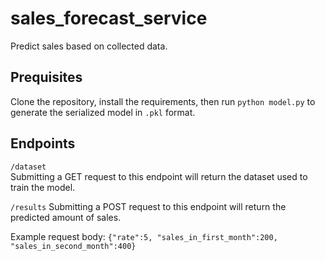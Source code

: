 # sales_forecast_service
Predict sales based on collected data.

## Prequisites
Clone the repository, install the requirements, then run
`python model.py`
to generate the serialized model in `.pkl` format. 

## Endpoints
`/dataset`  
Submitting a GET request to this endpoint will return the dataset used to train the model.

`/results`
Submitting a POST request to this endpoint will return the predicted amount of sales.

Example request body:
`{"rate":5, "sales_in_first_month":200, "sales_in_second_month":400}`